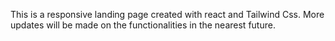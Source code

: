This is a responsive landing page created with react and Tailwind Css. More updates will be made on the functionalities in the nearest future.